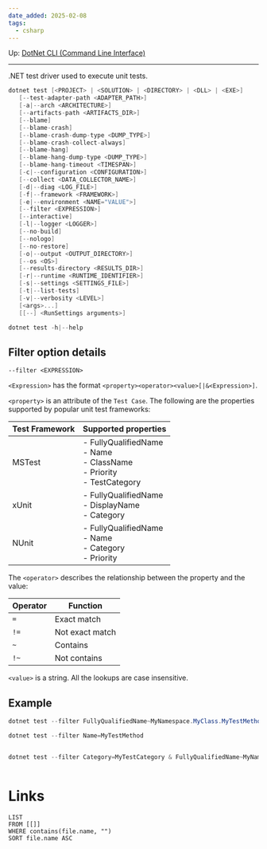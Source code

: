 ```yaml
---
date_added: 2025-02-08
tags:
  - csharp
---
```

Up: [DotNet CLI (Command Line Interface)](DotNet%20CLI%20(Command%20Line%20Interface).md)
___
 .NET test driver used to execute unit tests.
 ```cs
 dotnet test [<PROJECT> | <SOLUTION> | <DIRECTORY> | <DLL> | <EXE>]
    [--test-adapter-path <ADAPTER_PATH>]
    [-a|--arch <ARCHITECTURE>]
    [--artifacts-path <ARTIFACTS_DIR>]
    [--blame]
    [--blame-crash]
    [--blame-crash-dump-type <DUMP_TYPE>]
    [--blame-crash-collect-always]
    [--blame-hang]
    [--blame-hang-dump-type <DUMP_TYPE>]
    [--blame-hang-timeout <TIMESPAN>]
    [-c|--configuration <CONFIGURATION>]
    [--collect <DATA_COLLECTOR_NAME>]
    [-d|--diag <LOG_FILE>]
    [-f|--framework <FRAMEWORK>]
    [-e|--environment <NAME="VALUE">]
    [--filter <EXPRESSION>]
    [--interactive]
    [-l|--logger <LOGGER>]
    [--no-build]
    [--nologo]
    [--no-restore]
    [-o|--output <OUTPUT_DIRECTORY>]
    [--os <OS>]
    [--results-directory <RESULTS_DIR>]
    [-r|--runtime <RUNTIME_IDENTIFIER>]
    [-s|--settings <SETTINGS_FILE>]
    [-t|--list-tests]
    [-v|--verbosity <LEVEL>]
    [<args>...]
    [[--] <RunSettings arguments>]

dotnet test -h|--help
```

## Filter option details

`--filter <EXPRESSION>`

`<Expression>` has the format `<property><operator><value>[|&<Expression>]`.

`<property>` is an attribute of the `Test Case`. The following are the properties supported by popular unit test frameworks:

| Test Framework | Supported properties                                                          |
| -------------- | ----------------------------------------------------------------------------- |
| MSTest         | - FullyQualifiedName<br>- Name<br>- ClassName<br>- Priority<br>- TestCategory |
| xUnit          | - FullyQualifiedName<br>- DisplayName<br>- Category                           |
| NUnit          | - FullyQualifiedName<br>- Name<br>- Category<br>- Priority                    |

The `<operator>` describes the relationship between the property and the value:

|Operator|Function|
|---|---|
|`=`|Exact match|
|`!=`|Not exact match|
|`~`|Contains|
|`!~`|Not contains|

`<value>` is a string. All the lookups are case insensitive.


## Example
```cs
dotnet test --filter FullyQualifiedName~MyNamespace.MyClass.MyTestMethod

dotnet test --filter Name=MyTestMethod


dotnet test --filter Category=MyTestCategory & FullyQualifiedName~MyNamespace.MyClass.MyTestMethod

```

```

```

# Links
```dataview
LIST
FROM [[]]
WHERE contains(file.name, "")
SORT file.name ASC
```
